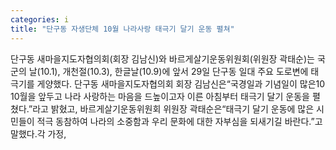 ```yaml
---
categories: i
title: "단구동 자생단체 10월 나라사랑 태극기 달기 운동 펼쳐"
---
```

단구동 새마을지도자협의회(회장 김남신)와 바르게살기운동위원회(위원장 곽태순)는 국군의 날(10.1), 개천절(10.3), 한글날(10.9)에 앞서 29일 단구동 일대 주요 도로변에 태극기를 게양했다. 단구동 새마을지도자협의회 회장 김남신은“국경일과 기념일이 많은10 10월을 앞두고 나라 사랑하는 마음을 드높이고자 이른 아침부터 태극기 달기 운동을 펼쳤다.”라고 밝혔고, 바르게살기운동위원회 위원장 곽태순은“태극기 달기 운동에 많은 시민들이 적극 동참하여 나라의 소중함과 우리 문화에 대한 자부심을 되새기길 바란다.”고 말했다.각 가정,